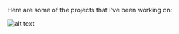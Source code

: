 Here are some of the projects that I've been working on:

![alt text](https://github.com/h2kh/Hong-Kong-neighborhood-clustering/blob/master/gif1.gif)
